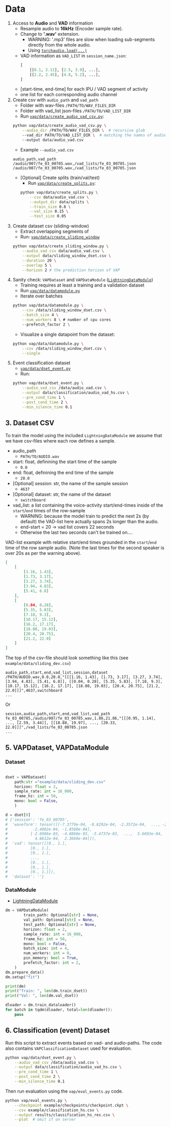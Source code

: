 # Data


1. Access to **Audio** and **VAD** information
    - Resample audio to **16kHz**  (Encoder sample rate).
    - Change to **'.wav'** extension.
        - WARNING: '.mp3' files are slow when loading sub-segments directly from the whole audio.
        - Using [`torchaudio.load(...)`](https://pytorch.org/audio/stable/torchaudio.html#i-o-functionalities)
    - VAD information as `VAD_LIST` in `session_name.json`:
        ```python
        [
            [[0.1, 2.11], [2.5, 3.9], ...],
            [[2.2, 2.45], [4.8, 5.2], ...],
        ]
        ```
    - [start-time, end-time] for each IPU / VAD segment of activity
    - one list for each corresponding audio channel
2. Create csv with `audio_path` and `vad_path`
    * Folder with wav-files `/PATH/TO/WAV_FILES_DIR`
    * Folder with vad_list json-files `/PATH/TO/VAD_LIST_DIR`
    * Run [`vap/data/create_audio_vad_csv.py`](vap/data/create_audio_vad_csv.py):
    ```bash
    python vap/data/create_audio_vad_csv.py \
        --audio_dir /PATH/TO/WAV_FILES_DIR \  # recursive glob
        --vad_dir PATH/TO/VAD_LIST_DIR \  # matching the names of audio
        --output data/audio_vad.csv
    ```
    * Example `--audio_vad.csv`
    ```csv
    audio_path,vad_path
    /audio/007/fe_03_00785.wav,/vad_lists/fe_03_00785.json
    /audio/007/fe_03_00705.wav,/vad_lists/fe_03_00705.json
    ```
    * [Optional] Create splits (train/val/test)
        - Run [`vap/data/create_splits.py`](vap/data/create_splits.py):
        ```bash
        python vap/data/create_splits.py \
            --csv data/audio_vad.csv \
            --output_dir data/splits \
            --train_size 0.8 \
            --val_size 0.15 \
            --test_size 0.05
        ```
4. Create dataset csv (sliding-window)
    - Extract overlapping segments of
    - Run: [`vap/data/create_sliding_window`](vap/data/create_sliding_window.py)
    ```bash
    python vap/data/create_sliding_window.py \
        --audio_vad_csv data/audio_vad.csv \
        --output data/sliding_window_dset.csv \
        --duration 20 \
        --overlap 5 \
        --horizon 2 # the prediction horizon of VAP
    ```
5. Sanity check: `VAPDataset` and `VAPDataModule` ([`LightningDataModule`](https://lightning.ai/docs/pytorch/stable/common/lightning_module.html#))
    - Training requires at least a training and a validation dataset
    - Run [`vap/data/datamodule.py`](vap/data/datamodule.py)
    - Iterate over batches
    ```bash
    python vap/data/datamodule.py \
        --csv /data/sliding_window_dset.csv \
        --batch_size 4 \
        --num_workers 8 \ # number of cpu cores
        --prefetch_factor 2 \
    ```
    - Visualize a single datapoint from the dataset:
    ```bash
    python vap/data/datamodule.py \
        --csv /data/sliding_window_dset.csv \
        --single
    ```
6. Event classification dataset
    - [`vap/data/dset_event.py`](vap/data/dset_event.py)
    - Run:
    ```bash
    python vap/data/dset_event.py \
        --audio_vad_csv /data/audio_vad.csv \
        --output data/classification/audio_vad_hs.csv \
        --pre_cond_time 1 \
        --post_cond_time 2 \
        --min_silence_time 0.1
    ```

## 3. Dataset CSV
To train the model using the included `LightningDataModule` we assume that we have csv-files where each row defines a sample.
* audio_path
    - `PATH/TO/AUDIO.wav`
* start: float, definining the start time of the sample
    - `0.0`
* end: float, definining the end time of the sample
    - `20.0`
* [Optional] session: str, the name of the sample session
    - `4637`
* [Optional] dataset: str, the name of the dataset
    - `switchboard`
* vad_list: a list containing the voice-activity start/end-times inside of the `start`/`end` times of the row-sample
    * WARNING: because the model train to predict the next 2s (by default) the VAD-list here actually spans 2s longer than the audio.
    * end-start = 20 -> vad list covers 22 seconds
    * Otherwise the last two seconds can't be trained on....

VAD-list example with relative start/end times grounded in the `start`/`end` time of the row sample audio. (Note the last times for the second speaker is over 20s as per the warning above).
```json
[
    [
        [1.16, 1.43],
        [1.73, 3.17],
        [3.27, 3.74],
        [3.94, 4.83],
        [5.41, 6.8]
    ],
    [
        [0.04, 0.28],
        [5.35, 5.83],
        [7.18, 9.3],
        [10.17, 15.12],
        [16.2, 17.17],
        [18.08, 19.03],
        [20.4, 20.75],
        [21.2, 22.0]
    ]
]
```

The top of the csv-file should look something like this (see `example/data/sliding_dev.csv`)
```csv
audio_path,start,end,vad_list,session,dataset
/PATH/AUDIO.wav,0.0,20.0,"[[[1.16, 1.43], [1.73, 3.17], [3.27, 3.74], [3.94, 4.83], [5.41, 6.8]], [[0.04, 0.28], [5.35, 5.83], [7.18, 9.3], [10.17, 15.12], [16.2, 17.17], [18.08, 19.03], [20.4, 20.75], [21.2, 22.0]]]",4637,switchboard
...
```

Or
```csv
session,audio_path,start,end,vad_list,vad_path
fe_03_00785,/audio/007/fe_03_00785.wav,1.86,21.86,"[[[0.95, 1.14], ..., [2.59, 3.44]], [[18.88, 19.97], ..., [20.33, 22.0]]]",/vad_lists/fe_03_00785.json
...
```

## 5. VAPDataset, VAPDataModule

### Dataset
```python

dset = VAPDataset(
    path:str ="example/data/sliding_dev.csv"
    horizon: float = 2,
    sample_rate: int = 16_000,
    frame_hz: int = 50,
    mono: bool = False,
    )

d = dset[0]
# {'session': 'fe_03_00785',
#  'waveform': tensor([[-7.3779e-04, -8.8292e-04, -2.3572e-04,  ..., -2.4323e-05,
#           -2.4002e-04, -1.8580e-04],
#          [-2.6986e-03, -4.8868e-03, -5.4737e-03,  ...,  5.6693e-04,
#            4.8612e-04,  2.3669e-04]]),
#  'vad': tensor([[0., 1.],
#          [0., 1.],
#          [0., 1.],
#          ...,
#          [0., 1.],
#          [0., 1.],
#          [0., 1.]]),
#  'dataset': ''}
```

### DataModule

* [LightningDataModule](https://lightning.ai/docs/pytorch/stable/api/lightning.pytorch.core.LightningDataModule.html#lightning.pytorch.core.LightningDataModule)


```python
dm = VAPDataModule(
        train_path: Optional[str] = None,
        val_path: Optional[str] = None,
        test_path: Optional[str] = None,
        horizon: float = 2,
        sample_rate: int = 16_000,
        frame_hz: int = 50,
        mono: bool = False,
        batch_size: int = 4,
        num_workers: int = 0,
        pin_memory: bool = True,
        prefetch_factor: int = 2,
    )
dm.prepare_data()
dm.setup("fit")

print(dm)
print("Train: ", len(dm.train_dset))
print("Val: ", len(dm.val_dset))

dloader = dm.train_dataloader()
for batch in tqdm(dloader, total=len(dloader)):
    pass
```

## 6. Classification (event) Dataset

Run this script to extract events based on vad- and audio-paths. The code also contains `VAPClassificationDataset` used for evaluation.

```bash
python vap/data/dset_event.py \
    --audio_vad_csv /data/audio_vad.csv \
    --output data/classification/audio_vad_hs.csv \
    --pre_cond_time 1 \
    --post_cond_time 2 \
    --min_silence_time 0.1
```

Then run evaluation using the `vap/eval_events.py` code.

```bash
python vap/eval_events.py \
    --checkpoint example/checkpoints/checkpoint.ckpt \
    --csv example/classification_hs.csv \
    --output results/classification_hs_res.csv \
    --plot  # omit if on server
```
